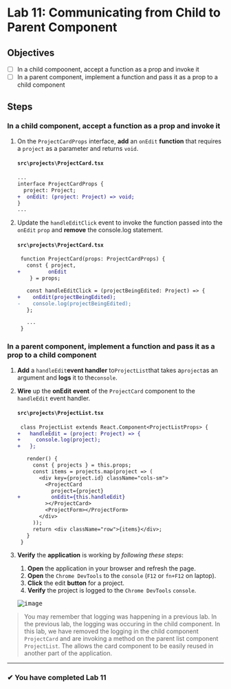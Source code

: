 # Lab 11: Communicating from Child to Parent Component

## Objectives

- [ ] In a child compoonent, accept a function as a prop and invoke it
- [ ] In a parent component, implement a function and pass it as a prop to a child component

## Steps

### In a child component, accept a function as a prop and invoke it

1. On the `ProjectCardProps` interface, **add** an `onEdit` **function** that requires a `project` as a parameter and returns `void`.

   #### `src\projects\ProjectCard.tsx`

   ```diff
   ...
   interface ProjectCardProps {
     project: Project;
   +  onEdit: (project: Project) => void;
   }
   ...
   ```

2. Update the `handleEditClick` event to invoke the function passed into the `onEdit` `prop` and **remove** the console.log statement.

   #### `src\projects\ProjectCard.tsx`

   ```diff
    function ProjectCard(props: ProjectCardProps) {
      const { project,
   +         onEdit
       } = props;

      const handleEditClick = (projectBeingEdited: Project) => {
   +    onEdit(projectBeingEdited);
   -    console.log(projectBeingEdited);
      };

      ...
    }
   ```

### In a parent component, implement a function and pass it as a prop to a child component

1. **Add** a `handleEdit`**event handler** to`ProjectList`that takes a`project`as an argument and **logs** it to the`console`.
2. **Wire** up the **onEdit** **event** of the `ProjectCard` component to the `handleEdit` event handler.

   #### `src\projects\ProjectList.tsx`

   ```diff
    class ProjectList extends React.Component<ProjectListProps> {
   +   handleEdit = (project: Project) => {
   +     console.log(project);
   +   };

      render() {
        const { projects } = this.props;
        const items = projects.map(project => (
          <div key={project.id} className="cols-sm">
            <ProjectCard
              project={project}
   +          onEdit={this.handleEdit}
            ></ProjectCard>
            <ProjectForm></ProjectForm>
          </div>
        ));
        return <div className="row">{items}</div>;
      }
    }
   ```

3. **Verify** the **application** is working by _following these steps_:

   1. **Open** the application in your browser and refresh the page.
   2. **Open** the `Chrome DevTools` to the `console` (`F12` or `fn+F12` on laptop).
   3. **Click** the edit **button** for a project.
   4. **Verify** the project is logged to the `Chrome DevTools` `console`.

   <kbd>![image](https://user-images.githubusercontent.com/1474579/64900895-1d67ed00-d662-11e9-9bcc-f06b5e0218f9.png)</kbd>

> You may remember that logging was happening in a previous lab. In the previous lab, the logging was occuring in the child component. In this lab, we have removed the logging in the child component `ProjectCard` and are invoking a method on the parent list component `ProjectList`. The allows the card component to be easily reused in another part of the application.

---

### &#10004; You have completed Lab 11
